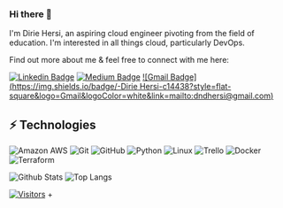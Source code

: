 ### Hi there 👋

I'm Dirie Hersi, an aspiring cloud engineer pivoting from the field of education. I'm interested in all things cloud, particularly DevOps. 

Find out more about me & feel free to connect with me here:


[![Linkedin Badge](https://img.shields.io/badge/-Dirie%20Hersi-blue?style=flat-square&logo=Linkedin&logoColor=white&link=https://www.linkedin.com/in/dirie-hersi-81ba6719a)](https://ww.linkedin.com/in/dirie-hersi-81ba6719a/)
[![Medium Badge](https://img.shields.io/badge/Dirie%20Hersi-12100E?style=flat-square&logo=medium&logoColor=white&link=https://medium.com/@dndhersi)](https://medium.com/@dndhersi)
[![Gmail Badge](https://img.shields.io/badge/-Dirie Hersi-c14438?style=flat-square&logo=Gmail&logoColor=white&link=mailto:dndhersi@gmail.com)](mailto:dndhersi@gmail.com)

## ⚡ Technologies


![Amazon AWS](https://img.shields.io/badge/Amazon%20AWS-232F3E?style=flat-square&logo=amazon-aws)
![Git](https://img.shields.io/badge/-Git-black?style=flat-square&logo=git)
![GitHub](https://img.shields.io/badge/-GitHub-181717?style=flat-square&logo=github)
![Python](https://img.shields.io/badge/-Python-black?style=flat-square&logo=Python)
![Linux](https://img.shields.io/badge/Linux-FCC624?style=flat-square&logo=linux&logoColor=black)
![Trello](https://img.shields.io/badge/Trello-%23026AA7.svg?style=flat-square&logo=Trello&logoColor=white)
![Docker](https://img.shields.io/badge/docker-%230db7ed.svg?style=for-the-badge&logo=docker&logoColor=white)
![Terraform](https://img.shields.io/badge/terraform-%235835CC.svg?style=for-the-badge&logo=terraform&logoColor=white)

<!-- Replace the fields below with the information requested. Remember to remove the encapsulating <> characters. -->

![Github Stats](https://github-readme-stats.vercel.app/api?username=Dirie-Hersih&count_private=true&show_icons=true&include_all_commits=true)
![Top Langs](https://github-readme-stats.vercel.app/api/top-langs/?username=Dirie-Hersi&hide=TeX&layout=compact)


[![Visitors](https://api.visitorbadge.io/api/visitors?path=LevelUpInTech%2FDirie-Hersi&label=VISITORS&countColor=%23263759)](https://visitorbadge.io/status?path=Dirie-Hersi%2FLevelUpInTech)
+
